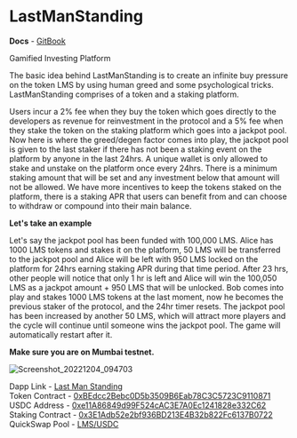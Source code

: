 # LastManStanding
**Docs** - [GitBook](https://lastmanstanding.gitbook.io/whitepaper/)

Gamified Investing Platform

The basic idea behind LastManStanding is to create an infinite buy pressure on the token LMS by using human greed and some psychological tricks. LastManStanding comprises of a token and a staking platform.  

Users incur a 2% fee when they buy the token which goes directly to the developers as revenue for reinvestment in the protocol and a 5% fee when they stake the token on the staking platform which goes into a jackpot pool. Now here is where the greed/degen factor comes into play, the jackpot pool is given to the last staker if there has not been a staking event on the platform by anyone in the last 24hrs. A unique wallet is only allowed to stake and unstake on the platform once every 24hrs. There is a minimum staking amount that will be set and any investment below that amount will not be allowed. We have more incentives to keep the tokens staked on the platform, there is a staking APR that users can benefit from and can choose to withdraw or compound into their main balance.

**Let's take an example** 

Let's say the jackpot pool has been funded with 100,000 LMS. Alice has 1000 LMS tokens and stakes it on the platform, 50 LMS will be transferred to the jackpot pool and Alice will be left with 950 LMS locked on the platform for 24hrs earning staking APR during that time period. After 23 hrs, other people will notice that only 1 hr is left and Alice will win the 100,050 LMS as a jackpot amount + 950 LMS that will be unlocked. Bob comes into play and stakes 1000 LMS tokens at the last moment, now he becomes the previous staker of the protocol, and the 24hr timer resets. The jackpot pool has been increased by another 50 LMS, which will attract more players and the cycle will continue until someone wins the jackpot pool. The game will automatically restart after it.

**Make sure you are on Mumbai testnet.**

![Screenshot_20221204_094703](https://user-images.githubusercontent.com/75518572/205475475-5479ff80-fe3b-4b38-addc-371362e72665.png)

Dapp Link - [Last Man Standing](https://lastmanstandingprotocol.vercel.app/)   
Token Contract - [0xBEdcc2Bebc0D5b3509B6Eab78C3C5723C9110871](https://mumbai.polygonscan.com/address/0xBEdcc2Bebc0D5b3509B6Eab78C3C5723C9110871)   
USDC Address - [0xe11A86849d99F524cAC3E7A0Ec1241828e332C62](https://mumbai.polygonscan.com/address/0xe11A86849d99F524cAC3E7A0Ec1241828e332C62)   
Staking Contract - [0x3E1Adb52e2bf936BD213E4B32b822Fc6137B0722](https://mumbai.polygonscan.com/address/0x3E1Adb52e2bf936BD213E4B32b822Fc6137B0722)  
QuickSwap Pool - [LMS/USDC](https://legacy.quickswap.exchange/#/add/0xBEdcc2Bebc0D5b3509B6Eab78C3C5723C9110871/0xe11A86849d99F524cAC3E7A0Ec1241828e332C62)
